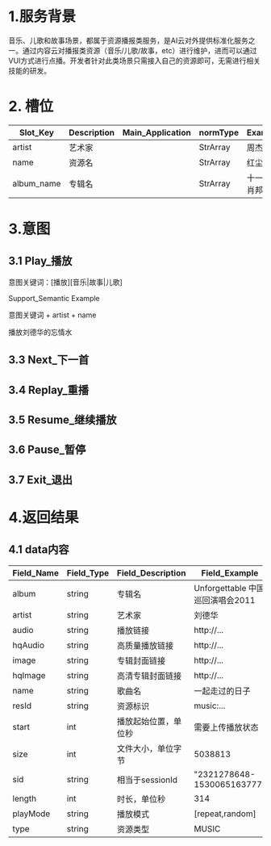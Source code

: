 # 1.服务背景

音乐、儿歌和故事场景，都属于资源播报类服务，是AI云对外提供标准化服务之一。通过内容云对播报类资源（音乐/儿歌/故事，etc）进行维护，进而可以通过VUI方式进行点播。开发者针对此类场景只需接入自己的资源即可，无需进行相关技能的研发。


# 2. 槽位

| Slot_Key | Description | Main_Application | normType | Example |
| --- | --- | --- | --- | --- |
| artist | 艺术家 | | StrArray | 周杰伦 |
| name | 资源名 | | StrArray | 红尘客栈 |
| album_name | 专辑名 | | StrArray | 十一月的肖邦 |

# 3.意图
## 3.1 Play_播放
意图关键词：[播放][音乐|故事|儿歌]

Support_Semantic	Example

意图关键词 + artist + name	

播放刘德华的忘情水

## 3.3 Next_下一首

## 3.4 Replay_重播

## 3.5 Resume_继续播放

## 3.6 Pause_暂停

## 3.7 Exit_退出

# 4.返回结果

## 4.1 data内容

| Field_Name | Field_Type | Field_Description | Field_Example |
| --- | --- | --- | --- |
| album | string | 专辑名 | Unforgettable 中国巡回演唱会2011 |
| artist | string | 艺术家 | 刘德华 |
| audio | string | 播放链接 | http://... |
| hqAudio | string | 高质量播放链接 | http://... |
| image | string|	专辑封面链接 | http://... |
| hqImage | string |	高清专辑封面链接 | http://... |
| name | string | 歌曲名	| 一起走过的日子 |
| resId |	string | 资源标识 |	music:... |
| start | int | 播放起始位置，单位秒 | 需要上传播放状态 |
| size | int | 文件大小，单位字节 | 5038813 |	
| sid | string | 相当于sessionId | "2321278648-1530065163777" |
| length | int | 时长，单位秒 | 314 |  	
| playMode | string |	播放模式 | [repeat,random] |
| type | string | 资源类型 | MUSIC |

